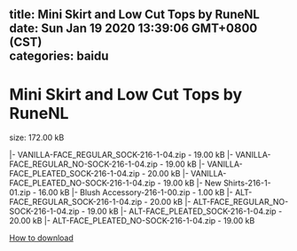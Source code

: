 
title: Mini Skirt and Low Cut Tops by RuneNL
date: Sun Jan 19 2020 13:39:06 GMT+0800 (CST)    
categories: baidu
---

# Mini Skirt and Low Cut Tops by RuneNL
size: 172.00 kB
 
 
|- VANILLA-FACE_REGULAR_SOCK-216-1-04.zip - 19.00 kB
|- VANILLA-FACE_REGULAR_NO-SOCK-216-1-04.zip - 19.00 kB
|- VANILLA-FACE_PLEATED_SOCK-216-1-04.zip - 20.00 kB
|- VANILLA-FACE_PLEATED_NO-SOCK-216-1-04.zip - 19.00 kB
|- New Shirts-216-1-01.zip - 16.00 kB
|- Blush Accessory-216-1-00.zip - 1.00 kB
|- ALT-FACE_REGULAR_SOCK-216-1-04.zip - 20.00 kB
|- ALT-FACE_REGULAR_NO-SOCK-216-1-04.zip - 19.00 kB
|- ALT-FACE_PLEATED_SOCK-216-1-04.zip - 20.00 kB
|- ALT-FACE_PLEATED_NO-SOCK-216-1-04.zip - 19.00 kB

[How to download](https://bpcam.bemobtrk.com/go/2ceec3aa-1ca2-46d6-b9ff-aaa5c184517c?jno=765)